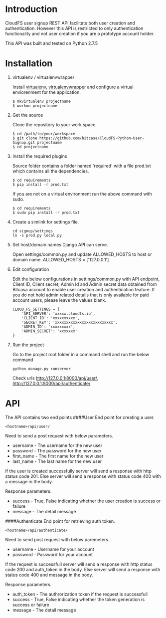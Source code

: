 # Introduction
CloudFS user signup REST API facilitate both user creation and authentication. However this API is restricted to only authentication functionality and not user creation if you are a prototype account holder.

This API was built and tested on Python 2.7.5

# Installation
1. virtualenv / virtualenvwrapper

    Install [virtualenv], [virtualenvwrapper] and configure a virtual enviorenment for the application.

    ```
    $ mkvirtualenv projectname
    $ workon projectname
    ```

2. Get the source

    Clone the repository to your work space.

    ```
    $ cd /path/to/your/workspace
    $ git clone https://github.com/bitcasa/CloudFS-Python-User-Signup.git projectname
    $ cd projectname
    ```

3. Install the required plugins

    Source folder contains a folder named 'required' with a file prod.txt which contains all the dependencies.

    ```
    $ cd requirements
    $ pip install -r prod.txt
    ```

    If you are not on a virtual environment run the above command with sudo.

    ```
    $ cd requirements
    $ sudo pip install -r prod.txt
    ```
    

4. Create a simlink for settings file.

    ```
    cd signup/settings
    ln -s prod.py local.py
    ```

5. Set host/domain names Django API can serve.

    Open settings/common.py and update ALLOWED_HOSTS to host or domain name.
    ALLOWED_HOSTS = ['127.0.0.1']


6. Edit configuration

    Edit the below configurations in settings/common.py with API endpoint, Client ID, Client secret, Admin Id and Admin secret data obtained from Bitcasa account to enable user creation and authentication feature. If you do not hold admin related details that is only available for paid account users, please leave the values blank.

    ```
    CLOUD_FS_SETTINGS = {
        'API_SERVER': 'xxxxx.cloudfs.io',
        'CLIENT_ID': 'xxxxxxxxxx',
        'SECRET_KEY': 'xxxxxxxxxxxxxxxxxxxxxxxxxx',
        'ADMIN_ID': 'xxxxxxxxx',
        'ADMIN_SECRET': 'xxxxxxx'
    }
    ```

7. Run the project

    Go to the project root folder in a command shell and run the below command

    ```
    python manage.py runserver
    ```

    Check urls http://127.0.0.1:8000/api/user/, http://127.0.0.1:8000/api/authenticate/


# API
The API contains two end points
####User
End point for creating a user.

```
<hostname>/api/user/
```

Need to send a post request with below parameters.
* username	- The username for the new user
* password	- The password for the new user
* first_name	- The first name for the new user
* last_name	- The last name for the new user

If the user is created successfully server will send a response with http status code 201. Else server will send a response with status code 400 with a message in the body.

Response parameters.
* success - True, False indicating whether the user creation is success or failure
* message - The detail message

####Authenticate
End point for retrieving auth token.
```
<hostname>/api/authenticate/
```

Need to send post request with below paremeters.
* username	- Username for your account
* password	- Password for your account

If the request is successfull server will send a response with http status code 200 and auth_token in the body. Else server will send a response with status code 400 and message in the body.

Response parameters.
* auth_token - The authrorization token if the request is successfull
* success - True, False indicating whether the token generation is success or failure
* message - The detail message

[virtualenv]:http://virtualenv.readthedocs.org/en/latest/virtualenv.html
[virtualenvwrapper]:http://virtualenvwrapper.readthedocs.org/en/latest/install.html
